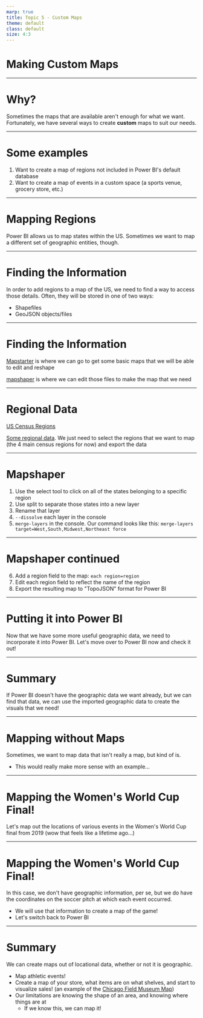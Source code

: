 ```yaml
---
marp: true
title: Topic 5 - Custom Maps
theme: default
class: default
size: 4:3
---
```


# Making Custom Maps

---

# Why?

Sometimes the maps that are available aren't enough for what we want. Fortunately, we have several ways to create **custom** maps to suit our needs.

---

# Some examples

1) Want to create a map of regions not included in Power BI's default database
2) Want to create a map of events in a custom space (a sports venue, grocery store, etc.)

---

# Mapping Regions

Power BI allows us to map states within the US. Sometimes we want to map a different set of geographic entities, though.

---

# Finding the Information

In order to add regions to a map of the US, we need to find a way to access those details. Often, they will be stored in one of two ways:

- Shapefiles
- GeoJSON objects/files

---

# Finding the Information

[Mapstarter](http://mapstarter.com/) is where we can go to get some basic maps that we will be able to edit and reshape

[mapshaper](https://mapshaper.org/) is where we can edit those files to make the map that we need

---

# Regional Data

[US Census Regions](https://www2.census.gov/geo/pdfs/maps-data/maps/reference/us_regdiv.pdf)

[Some regional data](https://data.census.gov/cedsci/table?q=United%20States&tid=ACSDP1Y2017.DP05&vintage=2017&layer=state&cid=DP05_0001E). We just need to select the regions that we want to map (the 4 main census regions for now) and export the data

---

# Mapshaper

1) Use the select tool to click on all of the states belonging to a specific region
2) Use split to separate those states into a new layer
3) Rename that layer
4) `--dissolve` each layer in the console
5) `merge-layers` in the console. Our command looks like this: `merge-layers target=West,South,Midwest,Northeast force`

---

# Mapshaper continued

6) Add a region field to the map: `each region=region`
7) Edit each region field to reflect the name of the region
8) Export the resulting map to "TopoJSON" format for Power BI

---

# Putting it into Power BI

Now that we have some more useful geographic data, we need to incorporate it into Power BI. Let's move over to Power BI now and check it out!

---

# Summary

If Power BI doesn't have the geographic data we want already, but we can find that data, we can use the imported geographic data to create the visuals that we need!

---

# Mapping without Maps

Sometimes, we want to map data that isn't really a map, but kind of is.
- This would really make more sense with an example...

---

# Mapping the Women's World Cup Final!

Let's map out the locations of various events in the Women's World Cup final from 2019 (wow that feels like a lifetime ago...)

---

# Mapping the Women's World Cup Final!

In this case, we don't have geographic information, per se, but we do have the coordinates on the soccer pitch at which each event occurred.
- We will use that information to create a map of the game!
- Let's switch back to Power BI

---

# Summary

We can create maps out of locational data, whether or not it is geographic.
- Map athletic events!
- Create a map of your store, what items are on what shelves, and start to visualize sales! (an example of the [Chicago Field Museum Map](https://arcataroger.github.io/openlayers_indoor_map/#))
- Our limitations are knowing the shape of an area, and knowing where things are at
    - If we know this, we can map it!